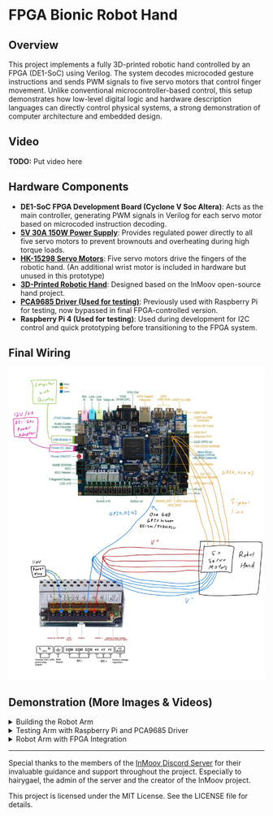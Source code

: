 # FPGA Bionic Robot Hand

## Overview

This project implements a fully 3D-printed robotic hand controlled by an FPGA (DE1-SoC) using Verilog. The system decodes microcoded gesture instructions and sends PWM signals to five servo motors that control finger movement. Unlike conventional microcontroller-based control, this setup demonstrates how low-level digital logic and hardware description languages can directly control physical systems, a strong demonstration of computer architecture and embedded design.

## Video

**TODO:** Put video here

## Hardware Components

- **DE1-SoC FPGA Development Board (Cyclone V Soc Altera)**: Acts as the main controller, generating PWM signals in Verilog for each servo motor based on microcoded instruction decoding.
- **[5V 30A 150W Power Supply](https://www.amazon.ca/gp/product/B07Q2VPPL1/ref=ox_sc_act_title_1?smid=A30R8HAL0CY1G4)**: Provides regulated power directly to all five servo motors to prevent brownouts and overheating during high torque loads.
- **[HK-15298 Servo Motors](https://hobbyking.com/en_us/hobbykingtm-hk15298-high-voltage-coreless-digital-servo-mg-bb-15kg-0-11sec-66g.html)**: Five servo motors drive the fingers of the robotic hand. (An additional wrist motor is included in hardware but unused in this prototype)
- **[3D-Printed Robotic Hand](https://inmoov.fr/hand-i2/)**: Designed based on the InMoov open-source hand project.
- **[PCA9685 Driver (Used for testing)](https://www.amazon.ca/Newhail-PCA9685-Channel-Arduino-Raspberry/dp/B08YD8PDLS?crid=1EMZCJTIOY1GQ)**: Previously used with Raspberry Pi for testing, now bypassed in final FPGA-controlled version.
- **Raspberry Pi 4 (Used for testing)**: Used during development for I2C control and quick prototyping before transitioning to the FPGA system.

## Final Wiring

![FPGA Diagram](images/FPGA_integration/FPGA_diagram.jpg)

## Demonstration (More Images & Videos)

<details>
  <summary>Building the Robot Arm</summary>
  <p>
    <img src="images/building_arm/image1.jpg" alt="3D Printed Parts" width="400" style="margin:5px;">
    <img src="images/building_arm/image2.jpg" alt="Assembling in process" width="400" style="margin:5px;">
    <img src="images/building_arm/image3.jpg" alt="Soldering for sensor on fingertip" width="400" style="margin:5px;">
    <img src="images/building_arm/image4.jpg" alt="Closeup of fingertip for copper plate" width="400" style="margin:5px;">
    <img src="images/building_arm/image5.jpg" alt="3D-printed FingerTips" width="400" style="margin:5px;">
    <img src="images/building_arm/image6.jpg" alt="Finger Prototype with string wiring" width="400" style="margin:5px;">
    <img src="images/building_arm/image7.jpg" alt="3D Print Design in InMoov website" width="400" style="margin:5px;">
    <img src="images/building_arm/image8.jpg" alt="Soldering the fingertip for sensor" width="400" style="margin:5px;">
   <img src="images/building_arm/image9.jpg" alt="Inside Robot Arm" width="400" style="margin:5px;">
   <img src="images/building_arm/image10.jpg" alt="Setting up everything" width="400" style="margin:5px;">
  </p>
</details>

<details>
  <summary>Testing Arm with Raspberry Pi and PCA9685 Driver</summary>
  <p>
    <img src="images/testing_arm/image0.jpg" alt="Testing with Raspberry Pi" width="400" style="margin:5px;">
    <img src="images/testing_arm/image1.jpg" alt="Testing with PCA9685 Driver" width="400" style="margin:5px;">
    <img src="images/testing_arm/image2.jpg" alt="Wiring with PCA9685" width="400" style="margin:5px;">
    <img src="images/testing_arm/image3.jpg" alt="Final Product" width="400" style="margin:5px;">
    <img src="images/testing_arm/testing_diagram.jpg" alt="Pi + PCA9685 Integration Diagram" style="margin:5px;">
  </p>
  <video src="images/testing_arm/video0.mp4" width="400" controls style="margin:5px">
      Sorry—your browser doesn’t support embedded videos.
    </video>
  [▶ Watch the video](images/testing_arm/video0.mp4)
</details>

<details>
  <summary>Robot Arm with FPGA Integration</summary>
  <p>
    <img src="images/FPGA_integration/image0.jpg" alt="Build step 1" width="400" style="margin:5px;">
  </p>
</details>

---

<p style="margin-top:15px;">
  Special thanks to the members of the 
  <a href="https://discord.gg/FKJ6GSEwHr">InMoov Discord Server</a> 
  for their invaluable guidance and support throughout the project. 
  Especially to hairygael, the admin of the server and the creator of the InMoov project.
</p>

<p>
  This project is licensed under the MIT License. See the LICENSE file for details.
</p>
